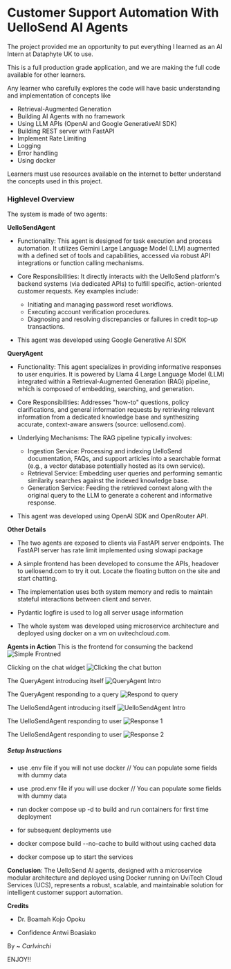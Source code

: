 # Customer Support Automation With UelloSend AI Agents

The project provided me an opportunity to put everything I learned as an AI Intern at Dataphyte UK to use. 

This is a full production grade application, and we are making the full code  available for other learners. 

Any learner who carefully explores the code will have basic understanding and implementation of concepts like 
 - Retrieval-Augmented Generation
 - Building AI Agents with no framework
 - Using LLM APIs (OpenAI and Google GenerativeAI SDK)
 - Building REST server with FastAPI
 - Implement Rate Limiting
 - Logging
 - Error handling
 - Using docker

Learners must use resources available on the internet to better understand the concepts used in this project.

### Highlevel Overview 

The system is made of two agents:

**UelloSendAgent**

- Functionality: This agent  is designed for task execution and process automation. It utilizes Gemini Large Language Model (LLM) augmented with a defined set of tools and capabilities, accessed via robust API integrations or function calling mechanisms.
  
- Core Responsibilities: It directly interacts with the UelloSend platform's backend systems (via dedicated APIs) to fulfill specific, action-oriented customer requests. Key examples include:
  - Initiating and managing password reset workflows.
  - Executing account verification procedures.
  - Diagnosing and resolving discrepancies or failures in credit top-up transactions.

- This agent was developed using Google Generative AI SDK

**QueryAgent**

- Functionality: This agent specializes in providing informative responses to user enquiries. It is powered by Llama 4 Large Language Model (LLM) integrated within a Retrieval-Augmented Generation (RAG) pipeline, which is composed of embedding, searching, and generation.
  
- Core Responsibilities: Addresses "how-to" questions, policy clarifications, and general information requests by retrieving relevant information from a dedicated knowledge base and synthesizing accurate, context-aware answers (source: uellosend.com).
  
- Underlying Mechanisms: The RAG pipeline typically involves:
  - Ingestion Service: Processing and indexing UelloSend documentation, FAQs, and support articles into a searchable format (e.g., a vector database potentially hosted as its own service).
  - Retrieval Service: Embedding user queries and performing semantic similarity searches against the indexed knowledge base.
  - Generation Service: Feeding the retrieved context along with the original query to the LLM to generate a coherent and informative response.

- This agent was developed using  OpenAI SDK and OpenRouter API.

**Other Details**

- The two agents are exposed to clients via FastAPI server endpoints. The FastAPI server has rate limit implemented using slowapi package

- A simple frontend has been developed to consume the APIs, headover to uellosend.com to try it out. Locate the floating button on the site and start chatting.

- The implementation uses both system memory and redis to maintain stateful interactions between client and server.

- Pydantic logfire is used to log all server usage information

- The whole system was developed using microservice architecture and deployed using docker on a vm on uvitechcloud.com.


**Agents in Action**
This is the frontend for consuming the backend
![Simple Frontned](./images/index.png)

Clicking on the chat widget
![Clicking the chat button](./images/open_window.png)

The QueryAgent introducing itself
![QueryAgent Intro](./images/queryAgent_intro.png)

The QueryAgent responding to a query
![Respond to query](./images/queryagent_response.png)

The UelloSendAgent introducing itself
![UelloSendAgent Intro](./images/SupportAgent_intro.png)

The UelloSendAgent responding to user
![Response 1](./images/SupportAgent_resp_1.png)

The UelloSendAgent responding to user
![Response 2](./images/SupportAgent_resp_2.png)

##### Setup Instructions

- use .env file if you will not use docker // You can populate some fields with dummy data
  
- use .prod.env file if you will use docker // You can populate some fields with dummy data

- run docker compose up -d to build and run containers for first time deployment

- for subsequent deployments use

- docker compose build --no-cache to build without using cached data

- docker compose up to start the services

**Conclusion**: The UelloSend AI agents, designed with a microservice modular architecture and deployed using Docker running on UviTech Cloud Services (UCS), represents a robust, scalable, and maintainable solution for intelligent customer support automation.


**Credits**

- Dr. Boamah Kojo Opoku

- Confidence Antwi Boasiako

By ~ *Carlvinchi*

ENJOY!!